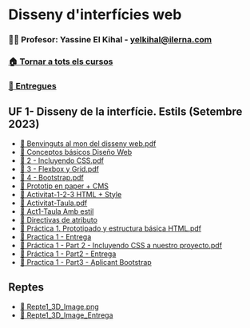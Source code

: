 # Disseny d'interfícies web
### 👨‍🏫 Profesor: Yassine El Kihal - yelkihal@ilerna.com
### [🏠 Tornar a tots els cursos](https://github.com/aiuoki/DAW-2)
### [📁 Entregues](https://github.com/aiuoki/DAW-2/tree/Disseny-d'interf%C3%ADcies-web/Disseny%20d'interf%C3%ADcies%20web/Entregues)
## UF 1- Disseny de la interfície. Estils (Setembre 2023)
- [📎 Benvinguts al mon del disseny web.pdf](https://github.com/aiuoki/DAW-2/blob/Disseny-d'interf%C3%ADcies-web/Disseny%20d'interf%C3%ADcies%20web/UF%201-%20Disseny%20de%20la%20interf%C3%ADcie.%20Estils%20(Setembre%202023)/Benvinguts%20al%20mon%20del%20disseny%20web.pdf/Benvinguts%20al%20mon%20del%20disseny%20web.pdf)
- [📝 Conceptos básicos Diseño Web](https://github.com/aiuoki/DAW-2/blob/Disseny-d'interf%C3%ADcies-web/Disseny%20d'interf%C3%ADcies%20web/UF%201-%20Disseny%20de%20la%20interf%C3%ADcie.%20Estils%20(Setembre%202023)/Conceptos%20b%C3%A1sicos%20Dise%C3%B1o%20Web/Entrega/Conceptos%20b%C3%A1sicos%20Dise%C3%B1o%20Web.pdf)
- [📎 2 - Incluyendo CSS.pdf](https://github.com/aiuoki/DAW-2/blob/Disseny-d'interf%C3%ADcies-web/Disseny%20d'interf%C3%ADcies%20web/UF%201-%20Disseny%20de%20la%20interf%C3%ADcie.%20Estils%20(Setembre%202023)/2%20-%20Incluyendo%20CSS.pdf/2%20-%20Incluyendo%20CSS.pdf)
- [📎 3 - Flexbox y Grid.pdf](https://github.com/aiuoki/DAW-2/blob/Disseny-d'interf%C3%ADcies-web/Disseny%20d'interf%C3%ADcies%20web/UF%201-%20Disseny%20de%20la%20interf%C3%ADcie.%20Estils%20(Setembre%202023)/3%20-%20Flexbox%20y%20Grid.pdf/3%20-%20Flexbox%20y%20Grid.pdf)
- [📎 4 - Bootstrap.pdf](https://github.com/aiuoki/DAW-2/blob/Disseny-d'interf%C3%ADcies-web/Disseny%20d'interf%C3%ADcies%20web/UF%201-%20Disseny%20de%20la%20interf%C3%ADcie.%20Estils%20(Setembre%202023)/4%20-%20Bootstrap.pdf/4%20-%20Bootstrap.pdf)
- [📝 Prototip en paper + CMS](https://github.com/aiuoki/DAW-2/tree/Disseny-d'interf%C3%ADcies-web/Disseny%20d'interf%C3%ADcies%20web/UF%201-%20Disseny%20de%20la%20interf%C3%ADcie.%20Estils%20(Setembre%202023)/Prototip%20en%20paper%20%2B%20CMS/Entrega)
- [📝 Activitat-1-2-3 HTML + Style](https://github.com/aiuoki/DAW-2/tree/Disseny-d'interf%C3%ADcies-web/Disseny%20d'interf%C3%ADcies%20web/UF%201-%20Disseny%20de%20la%20interf%C3%ADcie.%20Estils%20(Setembre%202023)/Activitat-1-2-3%20HTML%20%2B%20Style/Entrega)
- [📎 Activitat-Taula.pdf](https://github.com/aiuoki/DAW-2/blob/Disseny-d'interf%C3%ADcies-web/Disseny%20d'interf%C3%ADcies%20web/UF%201-%20Disseny%20de%20la%20interf%C3%ADcie.%20Estils%20(Setembre%202023)/Activitat-Taula.pdf/Activitat-Taula.pdf)
- [📝 Act1-Taula Amb estil](https://github.com/aiuoki/DAW-2/blob/Disseny-d'interf%C3%ADcies-web/Disseny%20d'interf%C3%ADcies%20web/UF%201-%20Disseny%20de%20la%20interf%C3%ADcie.%20Estils%20(Setembre%202023)/Act1-Taula%20Amb%20estil/Entrega/Act1-Taula%20Amb%20estil.html)
- [📝 Directivas de atributo](https://github.com/aiuoki/DAW-2/tree/Disseny-d'interf%C3%ADcies-web/Disseny%20d'interf%C3%ADcies%20web/UF%201-%20Disseny%20de%20la%20interf%C3%ADcie.%20Estils%20(Setembre%202023)/Directivas%20de%20atributo)
- [📎 Práctica 1. Prototipado y estructura básica HTML.pdf](https://github.com/aiuoki/DAW-2/blob/Disseny-d'interf%C3%ADcies-web/Disseny%20d'interf%C3%ADcies%20web/UF%201-%20Disseny%20de%20la%20interf%C3%ADcie.%20Estils%20(Setembre%202023)/Pr%C3%A1ctica%201.%20Prototipado%20y%20estructura%20b%C3%A1sica%20HTML.pdf/Pr%C3%A1ctica%201.%20Prototipado%20y%20estructura%20b%C3%A1sica%20HTML.pdf)
- [📝 Practica 1 - Entrega](https://github.com/aiuoki/DAW-2/tree/Disseny-d'interf%C3%ADcies-web/Disseny%20d'interf%C3%ADcies%20web/UF%201-%20Disseny%20de%20la%20interf%C3%ADcie.%20Estils%20(Setembre%202023)/Practica%201%20-%20Entrega/Entrega)
- [📎 Práctica 1 - Part 2 - Incluyendo CSS a nuestro proyecto.pdf](https://github.com/aiuoki/DAW-2/blob/Disseny-d'interf%C3%ADcies-web/Disseny%20d'interf%C3%ADcies%20web/UF%201-%20Disseny%20de%20la%20interf%C3%ADcie.%20Estils%20(Setembre%202023)/Pr%C3%A1ctica%201%20-%20Part%202%20-%20Incluyendo%20CSS%20a%20nuestro%20proyecto.pdf/Pr%C3%A1ctica%202.%20Incluyendo%20CSS%20a%20nuestro%20proyecto.pdf)
- [📝 Práctica 1 - Part2 - Entrega](https://github.com/aiuoki/DAW-2/tree/Disseny-d'interf%C3%ADcies-web/Disseny%20d'interf%C3%ADcies%20web/UF%201-%20Disseny%20de%20la%20interf%C3%ADcie.%20Estils%20(Setembre%202023)/Pr%C3%A1ctica%201%20-%20Part2%20-%20Entrega)
- [📝 Practica 1 - Part3 - Aplicant Bootstrap](https://google.com)

## Reptes
- [📎 Repte1_3D_Image.png](https://github.com/aiuoki/DAW-2/blob/Disseny-d'interf%C3%ADcies-web/Disseny%20d'interf%C3%ADcies%20web/Reptes/Repte1_3D_Image.png/Repte1_3D_Image.png)
- [📝 Repte1_3D_Image_Entrega](https://google.com)
